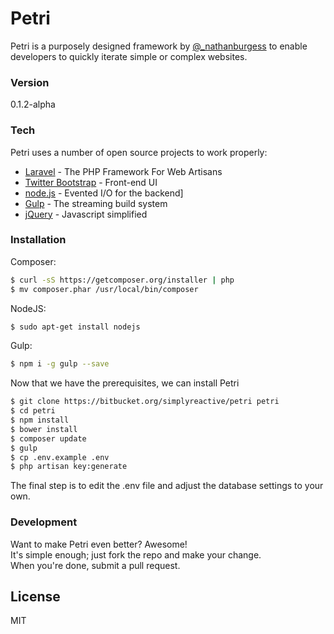 # Petri

Petri is a purposely designed framework by [@_nathanburgess] to enable developers to quickly iterate simple or complex websites.

### Version
0.1.2-alpha

### Tech

Petri uses a number of open source projects to work properly:

* [Laravel] - The PHP Framework For Web Artisans
* [Twitter Bootstrap] - Front-end UI
* [node.js] - Evented I/O for the backend]
* [Gulp] - The streaming build system
* [jQuery] - Javascript simplified

### Installation
Composer:
```sh
$ curl -sS https://getcomposer.org/installer | php
$ mv composer.phar /usr/local/bin/composer
```
NodeJS:
```sh
$ sudo apt-get install nodejs
```
Gulp:
```sh
$ npm i -g gulp --save
```

Now that we have the prerequisites, we can install Petri
```sh
$ git clone https://bitbucket.org/simplyreactive/petri petri
$ cd petri
$ npm install
$ bower install
$ composer update
$ gulp
$ cp .env.example .env
$ php artisan key:generate
```
The final step is to edit the .env file and adjust the database settings to your own.

### Development

Want to make Petri even better? Awesome!  
It's simple enough; just fork the repo and make your change.  
When you're done, submit a pull request.

License
----
MIT



[Laravel]:http://laravel.com/docs/5.0
[Twitter Bootstrap]:http://twitter.github.com/bootstrap/
[node.js]:http://nodejs.org
[jQuery]:http://jquery.com
[Gulp]:http://gulpjs.com
[@_nathanburgess]:https://twitter.com/_nathanburgess